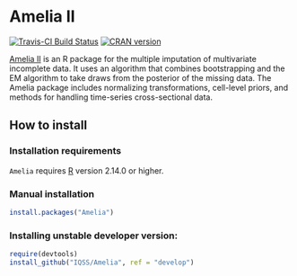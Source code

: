 # Amelia II

[![Travis-CI Build Status](https://travis-ci.org/IQSS/Amelia.svg?branch=master)](https://travis-ci.org/IQSS/Amelia)
[![CRAN
version](http://www.r-pkg.org/badges/version/Amelia)](https://cran.r-project.org/package=Amelia)


[Amelia II][] is an R package for the multiple imputation of multivariate incomplete data. It uses an algorithm that combines bootstrapping and the EM algorithm to take draws from the posterior of the missing data. The Amelia package includes normalizing transformations, cell-level priors, and methods for handling time-series cross-sectional data. 

## How to install

### Installation requirements
`Amelia` requires [R][] version 2.14.0 or higher. 

### Manual installation
```R
install.packages("Amelia")
```

### Installing unstable developer version:
```R
require(devtools)
install_github("IQSS/Amelia", ref = "develop")
```

[Amelia II]: http://gking.harvard.edu/amelia
[R]: https://cran.r-project.org
